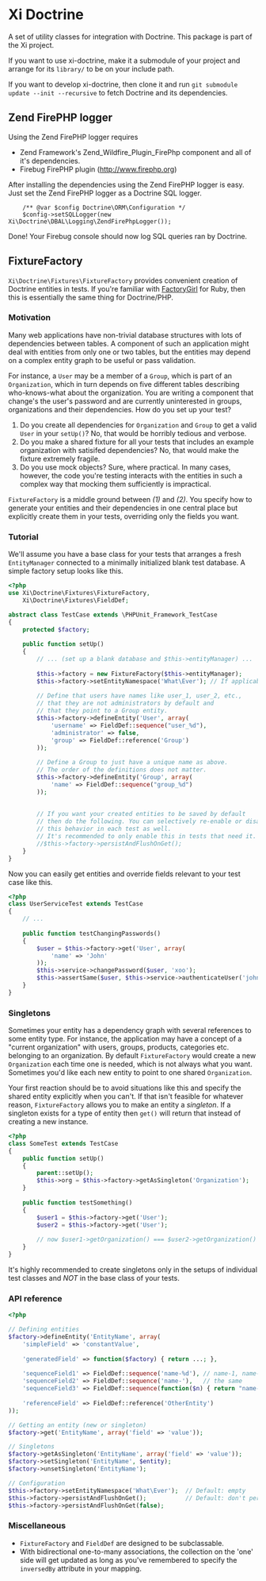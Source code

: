 # Xi Doctrine

A set of utility classes for integration with Doctrine. This package is part of
the Xi project.

If you want to use xi-doctrine, make it a submodule of your project and arrange for its `library/` to be on your include path.

If you want to develop xi-doctrine, then clone it and run `git submodule update --init --recursive` to fetch Doctrine and its dependencies.


Zend FirePHP logger
-------------------

Using the Zend FirePHP logger requires

* Zend Framework's Zend_Wildfire_Plugin_FirePhp component and all of it's dependencies.
* Firebug FirePHP plugin (http://www.firephp.org)

After installing the dependencies using the Zend FirePHP logger is easy. Just
set the Zend FirePHP logger as a Doctrine SQL logger.

        /** @var $config Doctrine\ORM\Configuration */
        $config->setSQLLogger(new Xi\Doctrine\DBAL\Logging\ZendFirePhpLogger());

Done! Your Firebug console should now log SQL queries ran by Doctrine.


FixtureFactory
--------------

`Xi\Doctrine\Fixtures\FixtureFactory` provides convenient creation of Doctrine entities in tests. If you're familiar with [FactoryGirl](https://github.com/thoughtbot/factory_girl) for Ruby, then this is essentially the same thing for Doctrine/PHP.

### Motivation ###

Many web applications have non-trivial database structures with lots of dependencies between tables. A component of such an application might deal with entities from only one or two tables, but the entities may depend on a complex entity graph to be useful or pass validation.

For instance, a `User` may be a member of a `Group`, which is part of an `Organization`, which in turn depends on five different tables describing who-knows-what about the organization. You are writing a component that change's the user's password and are currently uninterested in groups, organizations and their dependencies. How do you set up your test?

1. Do you create all dependencies for `Organization` and `Group` to get a valid `User` in your `setUp()`? No, that would be horribly tedious and verbose.
2. Do you make a shared fixture for all your tests that includes an example organization with satisifed dependencies? No, that would make the fixture extremely fragile.
3. Do you use mock objects? Sure, where practical. In many cases, however, the code you're testing interacts with the entities in such a complex way that mocking them sufficiently is impractical.

`FixtureFactory` is a middle ground between *(1)* and *(2)*. You specify how to generate your entities and their dependencies in one central place but explicitly create them in your tests, overriding only the fields you want.

### Tutorial ###

We'll assume you have a base class for your tests that arranges a fresh `EntityManager` connected to a minimally initialized blank test database. A simple factory setup looks like this.

```PHP
<?php
use Xi\Doctrine\Fixtures\FixtureFactory,
    Xi\Doctrine\Fixtures\FieldDef;

abstract class TestCase extends \PHPUnit_Framework_TestCase
{
    protected $factory;
    
    public function setUp()
    {
        // ... (set up a blank database and $this->entityManager) ...
        
        $this->factory = new FixtureFactory($this->entityManager);
        $this->factory->setEntityNamespace('What\Ever'); // If applicable
        
        // Define that users have names like user_1, user_2, etc.,
        // that they are not administrators by default and
        // that they point to a Group entity.
        $this->factory->defineEntity('User', array(
            'username' => FieldDef::sequence("user_%d"),
            'administrator' => false,
            'group' => FieldDef::reference('Group')
        ));
        
        // Define a Group to just have a unique name as above.
        // The order of the definitions does not matter.
        $this->factory->defineEntity('Group', array(
            'name' => FieldDef::sequence("group_%d")
        ));
        
        
        // If you want your created entities to be saved by default
        // then do the following. You can selectively re-enable or disable
        // this behavior in each test as well.
        // It's recommended to only enable this in tests that need it.
        //$this->factory->persistAndFlushOnGet();
    }
}
```

Now you can easily get entities and override fields relevant to your test case like this.

```PHP
<?php
class UserServiceTest extends TestCase
{
    // ...
    
    public function testChangingPasswords()
    {
        $user = $this->factory->get('User', array(
            'name' => 'John'
        ));
        $this->service->changePassword($user, 'xoo');
        $this->assertSame($user, $this->service->authenticateUser('john', 'xoo'));
    }
}
```

### Singletons ###

Sometimes your entity has a dependency graph with several references to some entity type. For instance, the application may have a concept of a "current organization" with users, groups, products, categories etc. belonging to an organization. By default `FixtureFactory` would create a new `Organization` each time one is needed, which is not always what you want. Sometimes you'd like each new entity to point to one shared `Organization`.

Your first reaction should be to avoid situations like this and specify the shared entity explicitly when you can't. If that isn't feasible for whatever reason, `FixtureFactory` allows you to make an entity a *singleton*. If a singleton exists for a type of entity then `get()` will return that instead of creating a new instance.

```PHP
<?php
class SomeTest extends TestCase
{
    public function setUp()
    {
        parent::setUp();
        $this->org = $this->factory->getAsSingleton('Organization');
    }
    
    public function testSomething()
    {
        $user1 = $this->factory->get('User');
        $user2 = $this->factory->get('User');
        
        // now $user1->getOrganization() === $user2->getOrganization() ...
    }
}
```

It's highly recommended to create singletons only in the setups of individual test classes and *NOT* in the base class of your tests.


### API reference ###

```PHP
<?php

// Defining entities
$factory->defineEntity('EntityName', array(
    'simpleField' => 'constantValue',
    
    'generatedField' => function($factory) { return ...; },
    
    'sequenceField1' => FieldDef::sequence('name-%d'), // name-1, name-2, ...
    'sequenceField2' => FieldDef::sequence('name-'),   // the same
    'sequenceField3' => FieldDef::sequence(function($n) { return "name-$n"; }),
    
    'referenceField' => FieldDef::reference('OtherEntity')
));

// Getting an entity (new or singleton)
$factory->get('EntityName', array('field' => 'value'));

// Singletons
$factory->getAsSingleton('EntityName', array('field' => 'value'));
$factory->setSingleton('EntityName', $entity);
$factory->unsetSingleton('EntityName');

// Configuration
$this->factory->setEntityNamespace('What\Ever');  // Default: empty
$this->factory->persistAndFlushOnGet();           // Default: don't persist
$this->factory->persistAndFlushOnGet(false);
```

### Miscellaneous ###

- `FixtureFactory` and `FieldDef` are designed to be subclassable.
- With bidirectional one-to-many associations, the collection on the 'one'
  side will get updated as long as you've remembered to specify the
  `inversedBy` attribute in your mapping.



